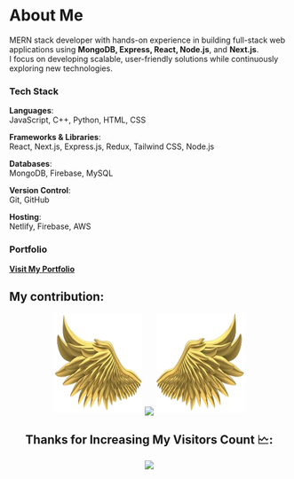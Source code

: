 # About Me

MERN stack developer with hands-on experience in building full-stack web applications using **MongoDB, Express, React, Node.js**, and **Next.js**.  
I focus on developing scalable, user-friendly solutions while continuously exploring new technologies.

### Tech Stack

**Languages**:  
JavaScript, C++, Python, HTML, CSS

**Frameworks & Libraries**:  
React, Next.js, Express.js, Redux, Tailwind CSS, Node.js

**Databases**:  
MongoDB, Firebase, MySQL

**Version Control**:  
Git, GitHub

**Hosting**:  
Netlify, Firebase, AWS

### Portfolio  
[**Visit My Portfolio**](https://dubeyrishabh108.vercel.app/home)  



<div align="center">

<h2 align="left"> My contribution:</h2>
<!-- ## 🔥 My contribution: -->

<p align="center">
  <a>
   <img height="180" width="160" src="https://github.com/Nitesh-thapliyal/Nitesh-thapliyal/blob/main/left.png">
   <img align="center" src="https://github-readme-streak-stats.herokuapp.com/?user=rishabh3562&theme=dark&hide_border=true"/>
   <img height="180" width="160" src="https://github.com/Nitesh-thapliyal/Nitesh-thapliyal/blob/main/right.png">
</p>
  

<h2 align="center">Thanks for Increasing My Visitors Count 🗠:</h2> 

<p align = "center">
  <img src="https://profile-counter.glitch.me/rishabh3562/count.svg" />
</p>

</div>


